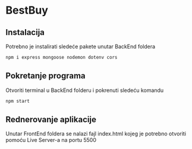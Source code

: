 BestBuy
=======
Instalacija
-------------
Potrebno je instalirati sledeće pakete unutar BackEnd foldera
```bash
npm i express mongoose nodemon dotenv cors
```

Pokretanje programa
-------------------

Otvoriti terminal u BackEnd folderu i pokrenuti sledeću komandu
```bash
npm start
```

Rednerovanje aplikacije
----------------------
Unutar FrontEnd foldera se nalazi fajl index.html kojeg je potrebno otvoriti pomoću Live Server-a na portu 5500



